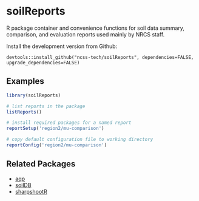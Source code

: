 # soilReports
R package container and convenience functions for soil data summary, comparison, and evaluation reports used mainly by NRCS staff.


Install the development version from Github:

`devtools::install_github("ncss-tech/soilReports", dependencies=FALSE, upgrade_dependencies=FALSE)`

## Examples
```r
library(soilReports)

# list reports in the package
listReports()

# install required packages for a named report
reportSetup('region2/mu-comparison')

# copy default configuration file to working directory
reportConfig('region2/mu-comparison')
```

## Related Packages
 * [aqp](https://github.com/ncss-tech/aqp)
 * [soilDB](https://github.com/ncss-tech/soilDB)
 * [sharpshootR](https://github.com/ncss-tech/sharpshootR)
 